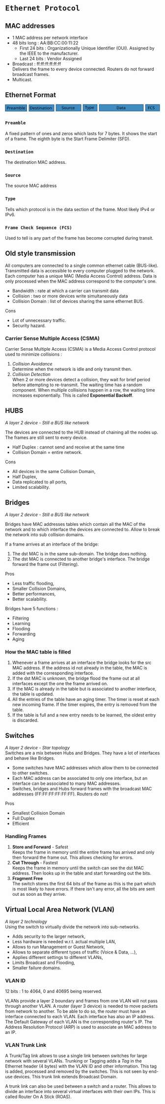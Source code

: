 # ```Ethernet Protocol```
## MAC addresses
- 1 MAC address per network interface
- 48 bits long : AA:BB:CC:00:11:22
	- First 24 bits : Organizationally Unique Identifier (OUI). Assigned by the IEEE to the manufacturer.
	- Last 24 bits : Vendor Assigned
- Broadcast : ff:ff:ff:ff:ff:ff  
	Delivers the frame to every device connected. Routers do not forward broadcast frames.
- Multicast.

## Ethernet Format
![Ethernet_Format](./Images/Ethernet_Format.svg)

### `Preamble`
A fixed pattern of ones and zeros which lasts for 7 bytes. It shows the start of a frame. The eighth byte is the Start Frame Delimiter (SFD).
### `Destination`
The destination MAC address.
### `Source`
The source MAC address
### `Type`
Tells which protocol is in the data section of the frame. Most likely IPv4 or IPv6.
### `Frame Check Sequence (FCS)`
Used to tell is any part of the frame has become corrupted during transit.

## Old style transmission
All computers are connected to a single common ethernet cable (BUS-like). Transmitted data is accessible to every computer plugged to the network. Each computer has a unique MAC (Media Access Control) address. Data is only processed when the MAC address correspond to the computer's one.
- Bandwidth : rate at which a carrier can transmit data
- Collision : two or more devices write simultaneously data
- Collision Domain : list of devices sharing the same ethernet BUS.

Cons
- Lot of unnecessary traffic.
- Security hazard.

### Carrier Sense Multiple Access (CSMA)
Carrier Sense Multiple Access (CSMA) is a Media Access Control protocol used to minimize collisions :
1. *Collision Avoidance*  
	Determine when the network is idle and only transmit then.
2. *Collision Detection*  
	When 2 or more devices detect a collision, they wait for brief period before attempting to 	re-transmit. The waiting time has a random component. When multiple collisions happen in a row, the waiting time increases exponentially. This is called **Exponential Backoff**.

## HUBS
*A layer 2 device - Still a BUS like network*

The devices are connected to the HUB instead of chaining all the nodes up. The frames are still sent to every device.
- Half Duplex : cannot send and receive at the same time
- Collision Domain = entire network.

Cons
- All devices in the same Collision Domain,
- Half Duplex,
- Data replicated to all ports,
- Limited scalability.

## Bridges
*A layer 2 device - Still a BUS like network*

Bridges have MAC addresses tables which contain all the MAC of the network and to which interface the devices are connected to. Allow to break the network into sub collision domains.

If a frame arrives at an interface of the bridge:
1. The dst MAC is in the same sub-domain. The bridge does nothing.
2. The dst MAC is connected to another bridge's interface. The bridge forward the frame out (Filtering).

Pros
- Less traffic flooding,
- Smaller Collision Domains,
- Better performances,
- Better scalability.

Bridges have 5 functions :
- Filtering
- Learning
- Flooding
- Forwarding
- Aging

### How the MAC table is filled
1. Whenever a frame arrives at an interface the bridge looks for the src MAC address. If the address id not already in the table, the MAC is added with the corresponding interface.
2. If the dst MAC is unknown, the bridge flood the frame out at all interfaces except the one the frame arrived on.
3. If the MAC is already in the table but is associated to another interface, the table is updated.
4. All the entries of the table have an aging timer. The timer is reset at each new incoming frame. If the timer expires, the entry is removed from the table.
5. If the table is full and a new entry needs to be learned, the oldest entry is discarded.

## Switches
*A layer 2 device - Star topology*  
Switches are a mix between Hubs and Bridges. They have a lot of interfaces and behave like Bridges.

- Some switches have MAC addresses which allow them to be connected to other switches.
- Each MAC address can be associated to only one interface, but an interface can be associated to many MAC addresses.
- Switches, bridges and Hubs forward frames with the broadcast MAC addresses (FF:FF:FF:FF:FF:FF). Routers do not!

Pros
- Smallest Collision Domain
- Full Duplex
- Efficient

### Handling Frames
1. **Store and Forward** - Safest  
	Keeps the frame in memory until the entire frame has arrived and only then forward the frame out. This allows checking for errors.
2. **Cut Through** - Fastest  
	Keeps the frame in memory until the switch can see the dst MAC address. Then looks up in the table and start forwarding out the bits.
3. **Fragment Free**  
	The switch stores the first 64 bits of the frame as this is the part which is most likely to have errors. If there isn't any error, all the bits are sent out as soon as they arrive.

## Virtual Local Area Network (VLAN)
*A layer 2 technology*   
Using the switch to virtually divide the network into sub-networks.
- Adds security to the larger network,
- Less hardware is needed w.r.t. actual multiple LAN,
- Allows to run Management or Guest Network,
- Allows to separate different types of traffic (Voice & Data, ...),
- Applies different settings to different VLANs,
- Limits Broadcast and Flooding,
- Smaller failure domains.

### VLAN ID
12 bits : 1 to 4064, 0 and 40695 being reserved.

VLANs provide a layer 2 boundary and frames from one VLAN will not pass through another VLAN. A router (layer 3 device) is needed to move packets from network to another. To be able to do so, the router must have an interface connected to each VLAN. Each interface has also an IP address. The Default Gateway of each VLAN is the corresponding router's IP. The Address Resolution Protocol (ARP) is used to associate an MAC address to an IP.

### VLAN Trunk Link
A Trunk/Tag link allows to use a single link between switches for large network with several VLANs. Trunking or Tagging adds a *Tag* in the Ethernet header (4 bytes) with the VLAN ID and other information. This tag is added, processed and removed by the switches. This is not seen by end-use devices. This trunk link extends Broadcast Domain.

A trunk link can also be used between a switch and a router. This allows to divide an interface into several virtual interfaces with their own IPs. This is called Router On A Stick (ROAS).
